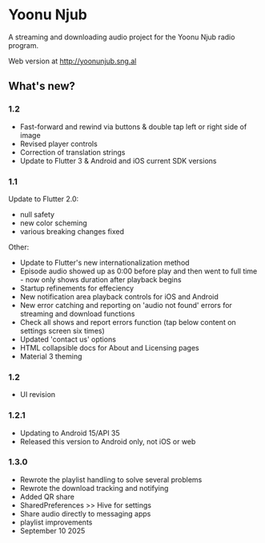 # Yoonu Njub

A streaming and downloading audio project for the Yoonu Njub radio program.

Web version at http://yoonunjub.sng.al

## What's new?

### 1.2

- Fast-forward and rewind via buttons & double tap left or right side of image 
- Revised player controls
- Correction of translation strings
- Update to Flutter 3 & Android and iOS current SDK versions

### 1.1

Update to Flutter 2.0:

- null safety
- new color scheming
- various breaking changes fixed

Other:

- Update to Flutter's new internationalization method
- Episode audio showed up as 0:00 before play and then went to full time - now only shows duration after playback begins
- Startup refinements for effeciency
- New notification area playback controls for iOS and Android
- New error catching and reporting on 'audio not found' errors for streaming and download functions
- Check all shows and report errors function (tap below content on settings screen six times)
- Updated 'contact us' options
- HTML collapsible docs for About and Licensing pages
- Material 3 theming


### 1.2
- UI revision

### 1.2.1
- Updating to Android 15/API 35
- Released this version to Android only, not iOS or web

### 1.3.0
- Rewrote the playlist handling to solve several problems
- Rewrote the download tracking and notifying
- Added QR share
- SharedPreferences >> Hive for settings
- Share audio directly to messaging apps
- playlist improvements
- September 10 2025
